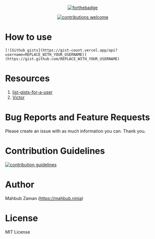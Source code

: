 <div align="center">

[![forthebadge](https://forthebadge.com/images/badges/made-with-ruby.svg)](https://forthebadge.com)

<a href="https://github.com/lifeparticle/Gist-Count/issues">
<img alt="contributions welcome" src="https://img.shields.io/badge/contributions-welcome-brightgreen.svg?style=flat"/>
</a>

</div>

# How to use

```
[![Github gists](https://gist-count.vercel.app/api?username=REPLACE_WITH_YOUR_USERNAME)](https://gist.github.com/REPLACE_WITH_YOUR_USERNAME)
```
Resources
============
1. [list-gists-for-a-user](https://docs.github.com/en/rest/reference/gists#list-gists-for-a-user)
2. [Victor](https://github.com/DannyBen/victor)

Bug Reports and Feature Requests
============
Please create an issue with as much information you can. Thank you.

Contribution Guidelines
============
<a href="https://github.com/lifeparticle/Gist-Count/blob/master/CONTRIBUTING.md"><img alt="contribution guidelines" src="https://img.shields.io/badge/contribution-guidelines-brightgreen.svg?style=flat"/></a>

Author
============
Mahbub Zaman (https://mahbub.ninja)

License
============
MIT License